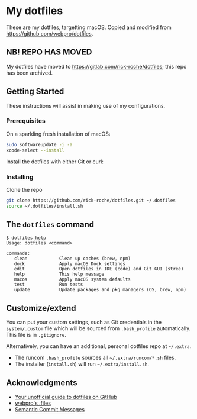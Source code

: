 # My dotfiles

These are my dotfiles, targetting macOS. Copied and modified from https://github.com/webpro/dotfiles.

## NB! REPO HAS MOVED

My dotfiles have moved to https://gitlab.com/rick-roche/dotfiles; this repo has been archived.

## Getting Started

These instructions will assist in making use of my configurations.

### Prerequisites

On a sparkling fresh installation of macOS:

```sh
sudo softwareupdate -i -a
xcode-select --install
```

Install the dotfiles with either Git or curl:

### Installing

Clone the repo

```sh
git clone https://github.com/rick-roche/dotfiles.git ~/.dotfiles
source ~/.dotfiles/install.sh
```

## The `dotfiles` command

    $ dotfiles help
    Usage: dotfiles <command>
    
    Commands:
       clean            Clean up caches (brew, npm)
       dock             Apply macOS Dock settings
       edit             Open dotfiles in IDE (code) and Git GUI (stree)
       help             This help message
       macos            Apply macOS system defaults
       test             Run tests
       update           Update packages and pkg managers (OS, brew, npm)

## Customize/extend

You can put your custom settings, such as Git credentials in the `system/.custom` file which will be sourced from `.bash_profile` automatically. This file is in `.gitignore`.

Alternatively, you can have an additional, personal dotfiles repo at `~/.extra`.

* The runcom `.bash_profile` sources all `~/.extra/runcom/*.sh` files.
* The installer (`install.sh`) will run `~/.extra/install.sh`.

## Acknowledgments

* [Your unofficial guide to dotfiles on GitHub](https://dotfiles.github.io)
* [webpro's .files](https://github.com/webpro/dotfiles)
* [Semantic Commit Messages](https://seesparkbox.com/foundry/semantic_commit_messages)
